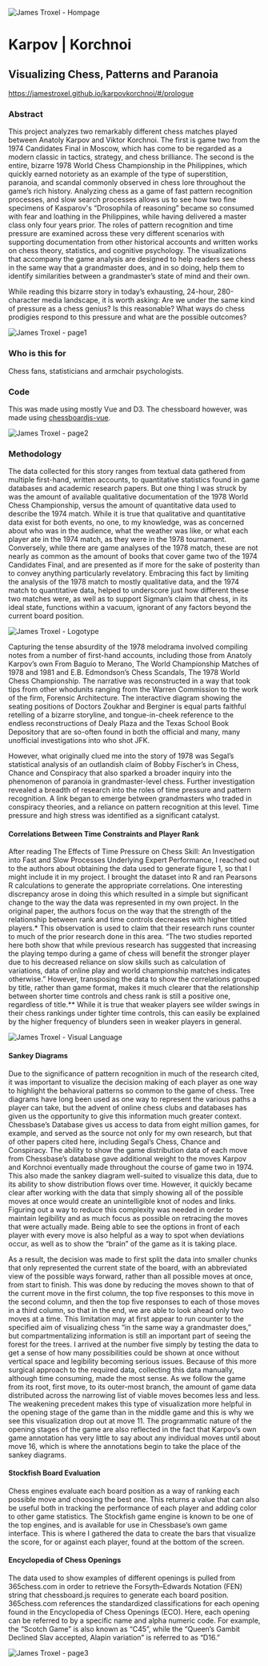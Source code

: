 ![James Troxel - Hompage](/preview.png)

# Karpov | Korchnoi
## Visualizing Chess, Patterns and Paranoia

https://jamestroxel.github.io/karpovkorchnoi/#/prologue

### Abstract
This project analyzes two remarkably different chess matches played between Anatoly Karpov and Viktor Korchnoi. The first is game two from the 1974 Candidates Final in Moscow, which has come to be regarded as a modern classic in tactics, strategy, and chess brilliance. The second is the entire, bizarre 1978 World Chess Championship in the Philippines, which quickly earned notoriety as an example of the type of superstition, paranoia, and scandal commonly observed in chess lore throughout the game’s rich history. Analyzing chess as a game of fast pattern recognition processes, and slow search processes allows us to see how two fine specimens of Kasparov's “Drosophila of reasoning” became so consumed with fear and loathing in the Philippines, while having delivered a master class only four years prior. The roles of pattern recognition and time pressure are examined across these very different scenarios with supporting documentation from other historical accounts and written works on chess theory, statistics, and cognitive psychology. The visualizations that accompany the game analysis are designed to help readers see chess in the same way that a grandmaster does, and in so doing, help them to identify similarities between a grandmaster’s state of mind and their own. 

While reading this bizarre story in today’s exhausting, 24-hour, 280-character media landscape, it is worth asking: Are we under the same kind of pressure as a chess genius? Is this reasonable? What ways do chess prodigies respond to this pressure and what are the possible outcomes?

![James Troxel - page1](/1.png)
### Who is this for
Chess fans, statisticians and armchair psychologists.

### Code
This was made using mostly Vue and D3. The chessboard however, was made using [chessboardjs-vue](https://github.com/technoo0/chessboardjs-vue#readme). 

![James Troxel -  page2](/2.png)
### Methodology
The data collected for this story ranges from textual data gathered from multiple first-hand, written accounts, to quantitative statistics found in game databases and academic research papers. But one thing I was struck by was the amount of available qualitative documentation of the 1978 World Chess Championship, versus the amount of quantitative data used to describe the 1974 match. While it is true that qualitative and quantitative data exist for both events, no one, to my knowledge, was as concerned about who was in the audience, what the weather was like, or  what each player ate in the 1974 match, as they were in the 1978 tournament. Conversely, while there are game analyses of the 1978 match, these are not nearly as common as the amount of books that cover game two of the 1974 Candidates Final, and are presented as if more for the sake of posterity  than to convey anything particularly revelatory. Embracing this fact by limiting the analysis of the 1978 match to mostly qualitative data, and the 1974 match to quantitative data, helped to underscore just how different these two matches were, as well as to support Sigman’s claim that chess, in its ideal state, functions within a vacuum, ignorant of any factors beyond the current board position.  

![James Troxel - Logotype](/KvK_VI-01.png)

Capturing the tense absurdity of the 1978 melodrama involved compiling notes from a number of first-hand accounts, including those from Anatoly Karpov’s own From Baguio to Merano, The World Championship Matches of 1978 and 1981 and E.B. Edmondson’s Chess Scandals, The 1978 World Chess Championship. The narrative was reconstructed in a way that took tips from other whodunits ranging from the Warren Commission to the work of the firm, Forensic Architecture. The interactive diagram showing the seating positions of Doctors Zoukhar and Berginer is equal parts faithful retelling of a bizarre storyline, and tongue-in-cheek reference to the endless reconstructions of Dealy Plaza and the Texas School Book Depository that are so-often found in both the official and many, many unofficial investigations into who shot JFK. 

However, what originally clued me into the story of 1978 was Segal’s statistical analysis of an outlandish claim of Bobby Fischer’s in Chess, Chance and Conspiracy that also sparked a broader inquiry into the phenomenon of paranoia in grandmaster-level chess. Further investigation revealed a breadth of research into the roles of time pressure and pattern recognition. A link began to emerge between grandmasters who traded in conspiracy theories, and a reliance on pattern recognition at this level. Time pressure and high stress was identified as a significant catalyst.

#### Correlations Between Time Constraints and Player Rank
After reading The Effects of  Time Pressure on Chess Skill: An Investigation into Fast and Slow Processes Underlying Expert Performance, I reached out to the authors about obtaining the data used to generate figure 1, so that I might include it in my project. I brought the dataset into R and ran Pearsons R calculations to generate the appropriate correlations. One interesting discrepancy arose in doing this which resulted in a simple but significant change to the way the data was represented in my own project. In the original paper, the authors focus on the way that the strength of the relationship between rank and time controls decreases with higher titled players.*  This observation is used to claim that their research runs counter to much of the prior research done in this area. “The two studies reported here both show that while previous research has suggested that increasing the playing tempo during a game of chess will benefit the stronger player due to his decreased reliance on slow skills such as calculation of variations, data of online play and world championship matches indicates otherwise.” However, transposing the data to show the correlations grouped by title, rather than game format, makes it much clearer that the relationship between shorter time controls and chess rank is still a positive one, regardless of title.** While it is true that weaker players see wilder swings in their chess rankings under tighter time controls, this can easily be explained by the higher frequency of blunders seen in weaker players in general.   

![James Troxel - Visual Language](/KvK_VI-03.png)

#### Sankey Diagrams
Due to the significance of pattern recognition in much of the research cited, it was important to visualize the decision making of each player as one way to highlight the behavioral patterns so common to the game of chess. Tree diagrams have long been used as one way to represent the various paths a player can take, but the advent of online chess clubs and databases has given us the opportunity to give this information much greater context. Chessbase’s Database gives us access to data from eight million games, for example, and served as the source not only for my own research, but that of other papers cited here, including Segal’s Chess, Chance and Conspiracy. The ability to show the game distribution data of each move from Chessbase’s database gave additional weight to the moves Karpov and Korchnoi eventually made throughout the course of game two in 1974. This also made the sankey diagram well-suited to visualize this data, due to its ability to show distribution flows over time. However, it quickly became clear after working with the data that simply showing all of the possible moves at once would create an unintelligible knot of nodes and links. Figuring out a way to reduce this complexity was needed in order to maintain legibility and as much focus as possible on retracing the moves that were actually made. Being able to see the options in front of each player with every move is also helpful as a way to spot when deviations occur, as well as to show the “brain” of the game as it is taking place. 

As a result, the decision was made to first split the data into smaller chunks that only represented the current state of the board, with an abbreviated view of the possible ways forward, rather than all possible moves at once, from start to finish.  This was done by reducing the moves shown to that of the current move in the first column, the top five responses to this move in the second column, and then the top five responses to each of those moves in a third column, so that in the end, we are able to look ahead only two moves at a time. This limitation may at first appear to run counter to the specified aim of visualizing chess “in the same way a grandmaster does,” but compartmentalizing information is still an important part of seeing the forest for the trees. I arrived at the number five simply by testing the data to get a sense of how many possibilities could be shown at once without vertical space and legibility becoming serious issues. Because of this more surgical approach to the required data, collecting this data manually, although time consuming, made the most sense.
As we follow the game from its root, first move, to its outer-most branch, the amount of game data distributed across the narrowing list of viable moves becomes less and less. The weakening precedent makes this type of visualization more helpful in the opening stage of the game than in the middle game and this is why we see this visualization drop out at move 11. The programmatic nature of the opening stages of the game are also reflected in the fact that Karpov’s own game annotation has very little to say about any individual moves until about move 16, which is where the annotations begin to take the place of the sankey diagrams.

#### Stockfish Board Evaluation
Chess engines evaluate each board position as a way of ranking each possible move and choosing the best one. This returns a value that can also be useful both in tracking the performance of each player and adding color to other game statistics. The Stockfish game engine is known to be one of the top engines, and is available for use in Chessbase’s own game interface. This is where I gathered the data to create the bars that visualize the score, for or against each player, found at the bottom of the screen. 

#### Encyclopedia of Chess Openings
The data used to show examples of different openings is pulled from 365chess.com in order to retrieve the Forsyth–Edwards Notation (FEN) string that chessboard.js requires to generate each board position. 365chess.com references the standardized classifications for each opening found in the Encyclopedia of Chess Openings (ECO). Here, each opening can be referred to by a specific name and alpha numeric code. For example, the “Scotch Game” is  also known as “C45”, while the “Queen’s Gambit Declined Slav accepted, Alapin variation” is referred to as “D16.”

![James Troxel - page3](/3.png)
